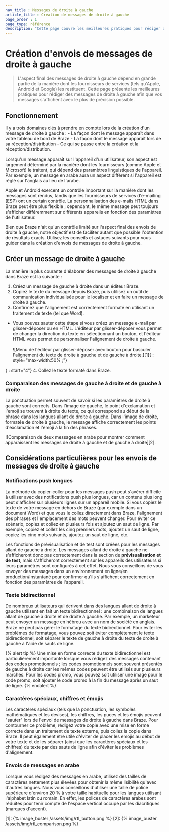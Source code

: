 ```yaml
---
nav_title : Messages de droite à gauche
article_title : Création de messages de droite à gauche
page_order : 1
page_type: référence
description: "Cette page couvre les meilleures pratiques pour rédiger des messages dans Braze qui se lisent de droite à gauche."
---
```


# Création d'envois de messages de droite à gauche

> L'aspect final des messages de droite à gauche dépend en grande partie de la manière dont les fournisseurs de services (tels qu'Apple, Android et Google) les restituent. Cette page présente les meilleures pratiques pour rédiger des messages de droite à gauche afin que vos messages s'affichent avec le plus de précision possible.

## Fonctionnement

Il y a trois domaines clés à prendre en compte lors de la création d'un message de droite à gauche : - La façon dont le message apparaît dans votre tableau de bord de Braze - La façon dont le message apparaît lors de sa réception/distribution - Ce qui se passe entre la création et la réception/distribution.

Lorsqu'un message apparaît sur l'appareil d'un utilisateur, son aspect est largement déterminé par la manière dont les fournisseurs (comme Apple et Microsoft) le traitent, qui dépend des paramètres linguistiques de l'appareil. Par exemple, un message en arabe aura un aspect différent si l'appareil est réglé sur l'anglais au lieu de l'arabe. 

Apple et Android exercent un contrôle important sur la manière dont les messages sont rendus, tandis que les fournisseurs de services d'e-mailing (ESP) ont un certain contrôle. La personnalisation des e-mails HTML dans Braze peut être plus flexible ; cependant, le même message peut toujours s'afficher différemment sur différents appareils en fonction des paramètres de l'utilisateur.

Bien que Braze n'ait qu'un contrôle limité sur l'aspect final des envois de droite à gauche, notre objectif est de faciliter autant que possible l'obtention de résultats exacts. Utilisez les conseils et astuces suivants pour vous guider dans la création d'envois de messages de droite à gauche.

## Créer un message de droite à gauche

La manière la plus courante d'élaborer des messages de droite à gauche dans Braze est la suivante :

1. Créez un message de gauche à droite dans un éditeur Braze.
2. Copiez le texte du message depuis Braze, puis utilisez un outil de communication individualisée pour le localiser et en faire un message de droite à gauche.
3. Confirmez que l'alignement est correctement formaté en utilisant un traitement de texte (tel que Word).
- Vous pouvez sauter cette étape si vous créez un message e-mail par glisser-déposer ou en HTML. L'éditeur par glisser-déposer vous permet de changer la direction du texte en sélectionnant un bouton, et l'éditeur HTML vous permet de personnaliser l'alignement de droite à gauche. <br><br>![Menu de l'éditeur par glisser-déposer avec bouton pour basculer l'alignement du texte de droite à gauche et de gauche à droite.][1]{ : style="max-width:50% ;"}

{ : start="4"} 4. Collez le texte formaté dans Braze.

### Comparaison des messages de gauche à droite et de gauche à droite

La ponctuation permet souvent de savoir si les paramètres de droite à gauche sont corrects. Dans l'image de gauche, le point d'exclamation et l'emoji se trouvent à droite du texte, ce qui correspond au début de la phrase dans les langues allant de droite à gauche. Dans l'image de droite, formatée de droite à gauche, le message affiche correctement les points d'exclamation et l'emoji à la fin des phrases.

![Comparaison de deux messages en arabe pour montrer comment apparaissent les messages de droite à gauche et de gauche à droite][2].

## Considérations particulières pour les envois de messages de droite à gauche
 
### Notifications push longues

La méthode du copier-coller pour les messages push peut s'avérer difficile à utiliser avec des notifications push plus longues, car un contenu plus long peut s'afficher sur plusieurs lignes sur un appareil mobile. Si vous copiez le texte de votre message en dehors de Braze (par exemple dans un document Word) et que vous le collez directement dans Braze, l'alignement des phrases et l'emplacement des mots peuvent changer. Pour éviter ce scénario, copiez et collez en plusieurs fois et ajoutez un saut de ligne. Par exemple, copiez et collez les cinq premiers mots, ajoutez un saut de ligne, copiez les cinq mots suivants, ajoutez un saut de ligne, etc.

Les fonctions de prévisualisation et de test sont créées pour les messages allant de gauche à droite. Les messages allant de droite à gauche ne s'afficheront donc pas correctement dans la section de **prévisualisation et de test**, mais s'afficheront correctement sur les appareils des utilisateurs si leurs paramètres sont configurés à cet effet. Nous vous conseillons de vous envoyer des messages dans un environnement en ligne/en production/instantané pour confirmer qu'ils s'affichent correctement en fonction des paramètres de l'appareil.

### Texte bidirectionnel

De nombreux utilisateurs qui écrivent dans des langues allant de droite à gauche utilisent en fait un texte bidirectionnel : une combinaison de langues allant de gauche à droite et de droite à gauche. Par exemple, un marketeur peut envoyer un message en hébreu avec un nom de société en anglais. Braze ne peut pas gérer le formatage du texte bidirectionnel. Pour éviter les problèmes de formatage, vous pouvez soit éviter complètement le texte bidirectionnel, soit séparer le texte de gauche à droite du texte de droite à gauche à l'aide de sauts de ligne. 

{% alert tip %} Une mise en forme correcte du texte bidirectionnel est particulièrement importante lorsque vous rédigez des messages contenant des codes promotionnels ; les codes promotionnels sont souvent présentés de gauche à droite car les mêmes codes peuvent être utilisés sur plusieurs marchés. Pour les codes promo, vous pouvez soit utiliser une image pour le code promo, soit ajouter le code promo à la fin du message après un saut de ligne. {% endalert %}

### Caractères spéciaux, chiffres et émojis

Les caractères spéciaux (tels que la ponctuation, les symboles mathématiques et les devises), les chiffres, les puces et les émojis peuvent "sauter" lors de l'envoi de messages de droite à gauche dans Braze. Pour contourner ce problème, rédigez votre copie avec une mise en forme correcte dans un traitement de texte externe, puis collez la copie dans Braze. Il peut également être utile d'éviter de placer les emojis au début de votre texte et de les séparer (ainsi que les caractères spéciaux et les chiffres) du texte par des sauts de ligne afin d'éviter les problèmes d'alignement.

### Envois de messages en arabe

Lorsque vous rédigez des messages en arabe, utilisez des tailles de caractères nettement plus élevées pour obtenir la même lisibilité qu'avec d'autres langues. Nous vous conseillons d'utiliser une taille de police supérieure d'environ 20 % à votre taille habituelle pour les langues utilisant l'alphabet latin ou romain. En effet, les polices de caractères arabes sont réduites pour tenir compte de l'espace vertical occupé par les diacritiques (marques d'accent).

[1]: {% image_buster /assets/img/rtl_button.png %}
[2]: {% image_buster /assets/img/rtl_comparison.png %}